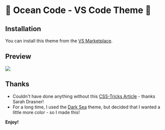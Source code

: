 # 🌊 Ocean Code - VS Code Theme 🌊

## Installation
You can install this theme from the [VS Marketplace](https://marketplace.visualstudio.com/items?itemName=Sharktopus.ocean-code).

## Preview
![](https://i.ibb.co/kyYHdMD/example.png)

## Thanks
* Couldn't have done anything without this [CSS-Tricks Article](https://css-tricks.com/creating-a-vs-code-theme/) - thanks Sarah Drasner!
* For a long time, I used the [Dark Sea](https://marketplace.visualstudio.com/items?itemName=MoOx.dark-sea) theme, but decided that I wanted a little more color - so I made this!

**Enjoy!**
